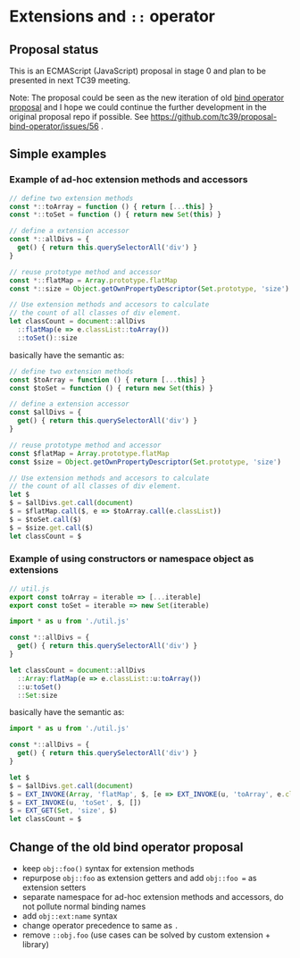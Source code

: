 # Extensions and `::` operator

## Proposal status

This is an ECMAScript (JavaScript) proposal in stage 0 and plan to be presented in next TC39 meeting.

Note: The proposal could be seen as the new iteration of old [bind operator proposal](https://github.com/tc39/proposal-bind-operator) and I hope we could continue the further development in the original proposal repo if possible. See https://github.com/tc39/proposal-bind-operator/issues/56 .

## Simple examples

### Example of ad-hoc extension methods and accessors
```js
// define two extension methods
const *::toArray = function () { return [...this] }
const *::toSet = function () { return new Set(this) }

// define a extension accessor
const *::allDivs = {
  get() { return this.querySelectorAll('div') }
}

// reuse prototype method and accessor
const *::flatMap = Array.prototype.flatMap
const *::size = Object.getOwnPropertyDescriptor(Set.prototype, 'size')

// Use extension methods and accesors to calculate
// the count of all classes of div element.
let classCount = document::allDivs
  ::flatMap(e => e.classList::toArray())
  ::toSet()::size
```

basically have the semantic as:

```js
// define two extension methods
const $toArray = function () { return [...this] }
const $toSet = function () { return new Set(this) }

// define a extension accessor
const $allDivs = {
  get() { return this.querySelectorAll('div') }
}

// reuse prototype method and accessor
const $flatMap = Array.prototype.flatMap
const $size = Object.getOwnPropertyDescriptor(Set.prototype, 'size')

// Use extension methods and accesors to calculate
// the count of all classes of div element.
let $
$ = $allDivs.get.call(document)
$ = $flatMap.call($, e => $toArray.call(e.classList))
$ = $toSet.call($)
$ = $size.get.call($)
let classCount = $
```

### Example of using constructors or namespace object as extensions

```js
// util.js
export const toArray = iterable => [...iterable]
export const toSet = iterable => new Set(iterable)
```

```js
import * as u from './util.js'

const *::allDivs = {
  get() { return this.querySelectorAll('div') }
}

let classCount = document::allDivs
  ::Array:flatMap(e => e.classList::u:toArray())
  ::u:toSet()
  ::Set:size
```

basically have the semantic as:

```js
import * as u from './util.js'

const *::allDivs = {
  get() { return this.querySelectorAll('div') }
}

let $
$ = $allDivs.get.call(document)
$ = EXT_INVOKE(Array, 'flatMap', $, [e => EXT_INVOKE(u, 'toArray', e.classList, [])])
$ = EXT_INVOKE(u, 'toSet', $, [])
$ = EXT_GET(Set, 'size', $)
let classCount = $
```

## Change of the old bind operator proposal

- keep `obj::foo()` syntax for extension methods
- repurpose `obj::foo` as extension getters and add `obj::foo =` as extension setters
- separate namespace for ad-hoc extension methods and accessors, do not pollute normal binding names
- add `obj::ext:name` syntax
- change operator precedence to same as `.`
- remove `::obj.foo` (use cases can be solved by custom extension + library)
